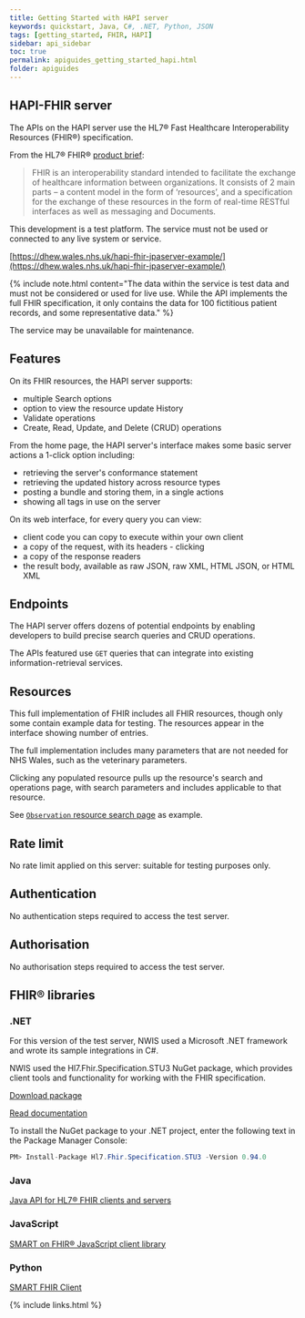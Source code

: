 ```yaml
---
title: Getting Started with HAPI server
keywords: quickstart, Java, C#, .NET, Python, JSON
tags: [getting_started, FHIR, HAPI]
sidebar: api_sidebar
toc: true
permalink: apiguides_getting_started_hapi.html
folder: apiguides
---
```

## HAPI-FHIR server

The APIs on the HAPI server use the HL7® Fast Healthcare Interoperability Resources (FHIR®) specification. 

From the HL7® FHIR® [product brief](https://www.hl7.org/implement/standards/product_brief.cfm?product_id=491):

> FHIR is an interoperability standard intended to facilitate the exchange of healthcare information between organizations. It consists of 2 main parts – a content model in the form of ‘resources’, and a specification for the exchange of these resources in the form of real-time RESTful interfaces as well as messaging and Documents.

This development is a test platform. The service must not be used or connected to any live system or service. 

[https://dhew.wales.nhs.uk/hapi-fhir-jpaserver-example/](https://dhew.wales.nhs.uk/hapi-fhir-jpaserver-example/)
 

{% include note.html content="The data within the service is test data and must not be considered or used for live use. While the API implements the full FHIR specification, it only contains the data for 100 fictitious patient records, and some representative data." %}

The service may be unavailable for maintenance.

## Features

On its FHIR resources, the HAPI server supports:

* multiple Search options
* option to view the resource update History 
* Validate operations
* Create, Read, Update, and Delete (CRUD) operations

From the home page, the HAPI server's interface makes some basic server actions a 1-click option including:

* retrieving the server's conformance statement
* retrieving the updated history across resource types
* posting a bundle and storing them, in a single actions
* showing all tags in use on the server

On its web interface, for every query you can view:

* client code you can copy to execute within your own client
* a copy of the request, with its headers - clicking 
* a copy of the response readers
* the result body, available as raw JSON, raw XML, HTML JSON, or HTML XML

## Endpoints

The HAPI server offers dozens of potential endpoints by enabling developers to build precise search queries and CRUD operations. 

The APIs featured use `GET` queries that can integrate into existing information-retrieval services. 

## Resources

This full implementation of FHIR includes all FHIR resources, though only some contain example data for testing. The resources appear in the interface showing number of entries.

The full implementation includes many parameters that are not needed for NHS Wales, such as the veterinary parameters.

Clicking any populated resource pulls up the resource's search and operations page, with search parameters and includes applicable to that resource.

See [`Observation` resource search page](https://dhew.wales.nhs.uk/hapi-fhir-jpaserver-example/resource?serverId=home&pretty=true&resource=Observation) as example. 

## Rate limit

No rate limit applied on this server: suitable for testing purposes only.

## Authentication  

No authentication steps required to access the test server.

## Authorisation

No authorisation steps required to access the test server.

## FHIR® libraries

### .NET
For this version of the test server, NWIS used a Microsoft .NET framework and wrote its sample integrations in C#. 

NWIS used the Hl7.Fhir.Specification.STU3 NuGet package, which provides client tools and functionality for working with the FHIR specification.

[Download package](http://ewoutkramer.github.io/fhir-net-api/)

[Read documentation](http://docs.simplifier.net/fhirnetapi/index.html)

To install the NuGet package to your .NET project, enter the following text in the Package Manager Console: 

````cs
PM> Install-Package Hl7.Fhir.Specification.STU3 -Version 0.94.0
````  

### Java 

[Java API for HL7® FHIR clients and servers](https://github.com/jamesagnew/hapi-fhir) 

### JavaScript

[SMART on FHIR® JavaScript client library](https://github.com/smart-on-fhir/client-js)

### Python

[SMART FHIR Client](https://github.com/smart-on-fhir/client-py)



{% include links.html %}